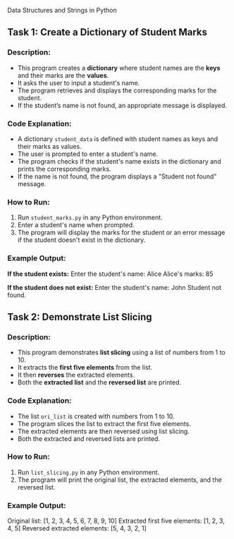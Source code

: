 Data Structures and Strings in Python

## Task 1: Create a Dictionary of Student Marks

### Description:
- This program creates a **dictionary** where student names are the **keys** and their marks are the **values**.
- It asks the user to input a student's name.
- The program retrieves and displays the corresponding marks for the student.
- If the student’s name is not found, an appropriate message is displayed.

### Code Explanation:
- A dictionary `student_data` is defined with student names as keys and their marks as values.
- The user is prompted to enter a student's name.
- The program checks if the student's name exists in the dictionary and prints the corresponding marks.
- If the name is not found, the program displays a "Student not found" message.

### How to Run:
1. Run `student_marks.py` in any Python environment.
2. Enter a student's name when prompted.
3. The program will display the marks for the student or an error message if the student doesn't exist in the dictionary.

### Example Output:
**If the student exists:**
Enter the student's name: Alice Alice's marks: 85

**If the student does not exist:**
Enter the student's name: John Student not found.




## Task 2: Demonstrate List Slicing

### Description:
- This program demonstrates **list slicing** using a list of numbers from 1 to 10.
- It extracts the **first five elements** from the list.
- It then **reverses** the extracted elements.
- Both the **extracted list** and the **reversed list** are printed.

### Code Explanation:
- The list `ori_list` is created with numbers from 1 to 10.
- The program slices the list to extract the first five elements.
- The extracted elements are then reversed using list slicing.
- Both the extracted and reversed lists are printed.

### How to Run:
1. Run `list_slicing.py` in any Python environment.
2. The program will print the original list, the extracted elements, and the reversed list.

### Example Output:
Original list: [1, 2, 3, 4, 5, 6, 7, 8, 9, 10] 
Extracted first five elements: [1, 2, 3, 4, 5] 
Reversed extracted elements: [5, 4, 3, 2, 1]
